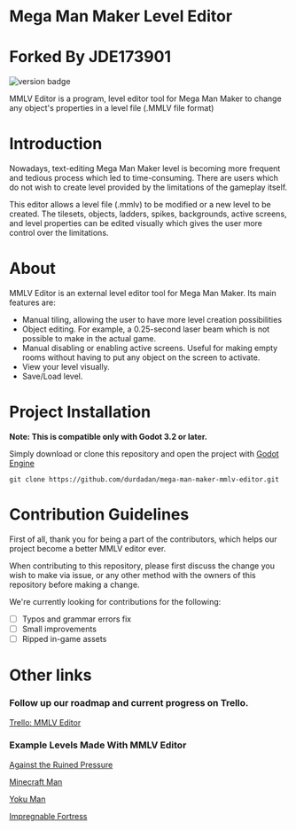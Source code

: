 
# Mega Man Maker Level Editor
# Forked By JDE173901

![version badge](https://img.shields.io/github/v/release/durdadan/mega-man-maker-mmlv-editor)

MMLV Editor is a program, level editor tool for Mega Man Maker to change any object's properties in a level file (.MMLV file format)

# Introduction

Nowadays, text-editing Mega Man Maker level is becoming more frequent and tedious process which led to time-consuming. There are users which do not wish to create level provided by the limitations of the gameplay itself.

This editor allows a level file (.mmlv) to be modified or a new level to be created. The tilesets, objects, ladders, spikes, backgrounds, active screens, and level properties can be edited visually which gives the user more control over the limitations.

# About

MMLV Editor is an external level editor tool for Mega Man Maker. Its main features are:  
- Manual tiling, allowing the user to have more level creation possibilities
- Object editing. For example, a 0.25-second laser beam which is not possible to make in the actual game.
- Manual disabling or enabling active screens. Useful for making empty rooms without having to put any object on the screen to activate.
- View your level visually.
- Save/Load level.

# Project Installation

**Note: This is compatible only with Godot 3.2 or later.**

Simply download or clone this repository and open the project with [Godot Engine](https://godotengine.org/)

```git
git clone https://github.com/durdadan/mega-man-maker-mmlv-editor.git
```

# Contribution Guidelines

First of all, thank you for being a part of the contributors, which helps our project become a better MMLV editor ever. 

When contributing to this repository, please first discuss the change you wish to make via issue, or any other method with the owners of this repository before making a change.

We're currently looking for contributions for the following:

- [ ] Typos and grammar errors fix
- [ ] Small improvements
- [ ] Ripped in-game assets

# Other links

### Follow up our roadmap and current progress on Trello.

[Trello: MMLV Editor](https://trello.com/b/vuDpFyE6/mmlv-editor)

### Example Levels Made With MMLV Editor

[Against the Ruined Pressure](https://megamanmaker.com/?level=385754)

[Minecraft Man](https://megamanmaker.com/?level=386668)

[Yoku Man](https://megamanmaker.com/?level=386428)

[Impregnable Fortress](https://megamanmaker.com/?level=387336)
